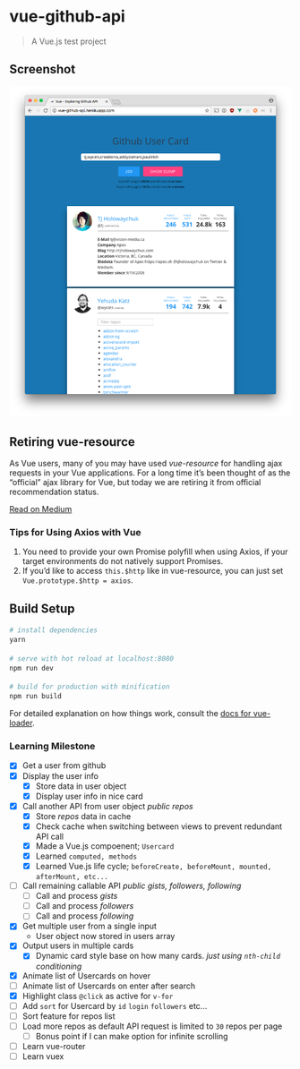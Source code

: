 # vue-github-api

> A Vue.js test project

## Screenshot

![Vue Github API](/vue-github-api.png?raw=true)

## Retiring vue-resource

As Vue users, many of you may have used _vue-resource_ for handling ajax requests in your Vue applications. For a long time it’s been thought of as the “official” ajax library for Vue, but today we are retiring it from official recommendation status.

[Read on Medium](https://medium.com/the-vue-point/retiring-vue-resource-871a82880af4#.pxb9tlz39)

### Tips for Using Axios with Vue

1. You need to provide your own Promise polyfill when using Axios, if your target environments do not natively support Promises.
2. If you’d like to access `this.$http` like in vue-resource, you can just set `Vue.prototype.$http = axios`.

## Build Setup

``` zsh
# install dependencies
yarn

# serve with hot reload at localhost:8080
npm run dev

# build for production with minification
npm run build
```

For detailed explanation on how things work, consult the [docs for vue-loader](http://vuejs.github.io/vue-loader).

### Learning Milestone

- [x] Get a user from github
- [x] Display the user info
  - [x] Store data in user object
  - [x] Display user info in nice card
- [x] Call another API from user object _public repos_
  - [x] Store _repos_ data in cache
  - [x] Check cache when switching between views to prevent redundant API call
  - [x] Made a Vue.js compoenent; `Usercard`
  - [x] Learned `computed, methods`
  - [x] Learned Vue.js life cycle; `beforeCreate, beforeMount, mounted, afterMount, etc...`
- [ ] Call remaining callable API _public gists, followers, following_
  - [ ] Call and process _gists_
  - [ ] Call and process _followers_
  - [ ] Call and process _following_
- [x] Get multiple user from a single input
  - User object now stored in users array
- [x] Output users in multiple cards
  - [x] Dynamic card style base on how many cards.  _just using `nth-child` conditioning_
- [x] Animate list of Usercards on hover
- [ ] Animate list of Usercards on enter after search
- [x] Highlight class `@click` as active for `v-for`
- [ ] Add `sort` for Usercard by `id` `login` `followers` etc...
- [ ] Sort feature for repos list
- [ ] Load more repos as default API request is limited to `30` repos per page
  - [ ] Bonus point if I can make option for infinite scrolling
- [ ] Learn vue-router
- [ ] Learn vuex
